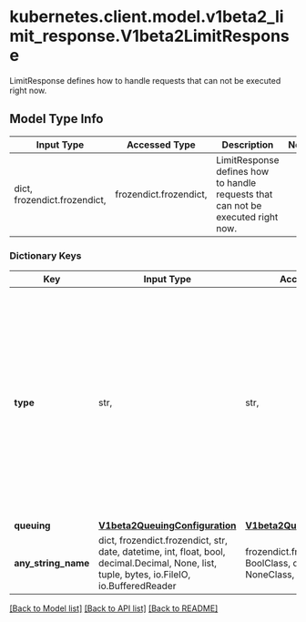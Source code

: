 # kubernetes.client.model.v1beta2_limit_response.V1beta2LimitResponse

LimitResponse defines how to handle requests that can not be executed right now.

## Model Type Info
Input Type | Accessed Type | Description | Notes
------------ | ------------- | ------------- | -------------
dict, frozendict.frozendict,  | frozendict.frozendict,  | LimitResponse defines how to handle requests that can not be executed right now. | 

### Dictionary Keys
Key | Input Type | Accessed Type | Description | Notes
------------ | ------------- | ------------- | ------------- | -------------
**type** | str,  | str,  | &#x60;type&#x60; is \&quot;Queue\&quot; or \&quot;Reject\&quot;. \&quot;Queue\&quot; means that requests that can not be executed upon arrival are held in a queue until they can be executed or a queuing limit is reached. \&quot;Reject\&quot; means that requests that can not be executed upon arrival are rejected. Required. | 
**queuing** | [**V1beta2QueuingConfiguration**](V1beta2QueuingConfiguration.md) | [**V1beta2QueuingConfiguration**](V1beta2QueuingConfiguration.md) |  | [optional] 
**any_string_name** | dict, frozendict.frozendict, str, date, datetime, int, float, bool, decimal.Decimal, None, list, tuple, bytes, io.FileIO, io.BufferedReader | frozendict.frozendict, str, BoolClass, decimal.Decimal, NoneClass, tuple, bytes, FileIO | any string name can be used but the value must be the correct type | [optional]

[[Back to Model list]](../../README.md#documentation-for-models) [[Back to API list]](../../README.md#documentation-for-api-endpoints) [[Back to README]](../../README.md)

